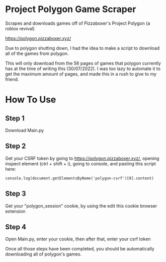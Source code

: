 # Project Polygon Game Scraper
Scrapes and downloads games off of Pizzaboxer's Project Polygon (a roblox revival)

https://polygon.pizzaboxer.xyz/

Due to polygon shutting down, I had the idea to make a script to download all of the games from polygon.

This will only download from the 56 pages of games that polygon currently has at the time of writing this (30/07/2022). I was too lazy to automate it to get the maximum amount of pages, and made this in a rush to give to my friend.

# How To Use

## Step 1
Download Main.py

## Step 2
Get your CSRF token by going to https://polygon.pizzaboxer.xyz/, opening inspect element (ctrl + shift + i), going to console, and pasting this script here:
```
console.log(document.getElementsByName('polygon-csrf')[0].content)
```
## Step 3
Get your "polygon_session" cookie, by using the edit this cookie browser extension

## Step 4
Open Main.py, enter your cookie, then after that, enter your csrf token

Once all those steps have been completed, you should be automatically downloading all of polygon's games.
